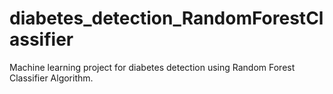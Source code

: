 # diabetes_detection_RandomForestClassifier
Machine learning project for diabetes detection using Random Forest Classifier Algorithm.
